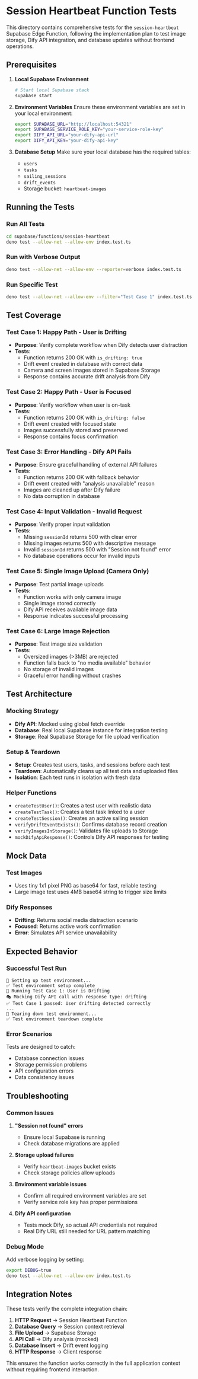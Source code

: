 # Session Heartbeat Function Tests

This directory contains comprehensive tests for the `session-heartbeat` Supabase Edge Function, following the implementation plan to test image storage, Dify API integration, and database updates without frontend operations.

## Prerequisites

1. **Local Supabase Environment**
   ```bash
   # Start local Supabase stack
   supabase start
   ```

2. **Environment Variables**
   Ensure these environment variables are set in your local environment:
   ```bash
   export SUPABASE_URL="http://localhost:54321"
   export SUPABASE_SERVICE_ROLE_KEY="your-service-role-key"
   export DIFY_API_URL="your-dify-api-url"
   export DIFY_API_KEY="your-dify-api-key"
   ```

3. **Database Setup**
   Make sure your local database has the required tables:
   - `users`
   - `tasks`
   - `sailing_sessions`
   - `drift_events`
   - Storage bucket: `heartbeat-images`

## Running the Tests

### Run All Tests
```bash
cd supabase/functions/session-heartbeat
deno test --allow-net --allow-env index.test.ts
```

### Run with Verbose Output
```bash
deno test --allow-net --allow-env --reporter=verbose index.test.ts
```

### Run Specific Test
```bash
deno test --allow-net --allow-env --filter="Test Case 1" index.test.ts
```

## Test Coverage

### Test Case 1: Happy Path - User is Drifting
- **Purpose**: Verify complete workflow when Dify detects user distraction
- **Tests**:
  - Function returns 200 OK with `is_drifting: true`
  - Drift event created in database with correct data
  - Camera and screen images stored in Supabase Storage
  - Response contains accurate drift analysis from Dify

### Test Case 2: Happy Path - User is Focused
- **Purpose**: Verify workflow when user is on-task
- **Tests**:
  - Function returns 200 OK with `is_drifting: false`
  - Drift event created with focused state
  - Images successfully stored and preserved
  - Response contains focus confirmation

### Test Case 3: Error Handling - Dify API Fails
- **Purpose**: Ensure graceful handling of external API failures
- **Tests**:
  - Function returns 200 OK with fallback behavior
  - Drift event created with "analysis unavailable" reason
  - Images are cleaned up after Dify failure
  - No data corruption in database

### Test Case 4: Input Validation - Invalid Request
- **Purpose**: Verify proper input validation
- **Tests**:
  - Missing `sessionId` returns 500 with clear error
  - Missing images returns 500 with descriptive message
  - Invalid `sessionId` returns 500 with "Session not found" error
  - No database operations occur for invalid inputs

### Test Case 5: Single Image Upload (Camera Only)
- **Purpose**: Test partial image uploads
- **Tests**:
  - Function works with only camera image
  - Single image stored correctly
  - Dify API receives available image data
  - Response indicates successful processing

### Test Case 6: Large Image Rejection
- **Purpose**: Test image size validation
- **Tests**:
  - Oversized images (>3MB) are rejected
  - Function falls back to "no media available" behavior
  - No storage of invalid images
  - Graceful error handling without crashes

## Test Architecture

### Mocking Strategy
- **Dify API**: Mocked using global fetch override
- **Database**: Real local Supabase instance for integration testing
- **Storage**: Real Supabase Storage for file upload verification

### Setup & Teardown
- **Setup**: Creates test users, tasks, and sessions before each test
- **Teardown**: Automatically cleans up all test data and uploaded files
- **Isolation**: Each test runs in isolation with fresh data

### Helper Functions
- `createTestUser()`: Creates a test user with realistic data
- `createTestTask()`: Creates a test task linked to a user
- `createTestSession()`: Creates an active sailing session
- `verifyDriftEventExists()`: Confirms database record creation
- `verifyImagesInStorage()`: Validates file uploads to Storage
- `mockDifyApiResponse()`: Controls Dify API responses for testing

## Mock Data

### Test Images
- Uses tiny 1x1 pixel PNG as base64 for fast, reliable testing
- Large image test uses 4MB base64 string to trigger size limits

### Dify Responses
- **Drifting**: Returns social media distraction scenario
- **Focused**: Returns active work confirmation
- **Error**: Simulates API service unavailability

## Expected Behavior

### Successful Test Run
```
🧪 Setting up test environment...
✅ Test environment setup complete
🧪 Running Test Case 1: User is Drifting
🎭 Mocking Dify API call with response type: drifting
✅ Test Case 1 passed: User drifting detected correctly
...
🧹 Tearing down test environment...
✅ Test environment teardown complete
```

### Error Scenarios
Tests are designed to catch:
- Database connection issues
- Storage permission problems
- API configuration errors
- Data consistency issues

## Troubleshooting

### Common Issues

1. **"Session not found" errors**
   - Ensure local Supabase is running
   - Check database migrations are applied

2. **Storage upload failures**
   - Verify `heartbeat-images` bucket exists
   - Check storage policies allow uploads

3. **Environment variable issues**
   - Confirm all required environment variables are set
   - Verify service role key has proper permissions

4. **Dify API configuration**
   - Tests mock Dify, so actual API credentials not required
   - Real Dify URL still needed for URL pattern matching

### Debug Mode
Add verbose logging by setting:
```bash
export DEBUG=true
deno test --allow-net --allow-env index.test.ts
```

## Integration Notes

These tests verify the complete integration chain:
1. **HTTP Request** → Session Heartbeat Function
2. **Database Query** → Session context retrieval
3. **File Upload** → Supabase Storage
4. **API Call** → Dify analysis (mocked)
5. **Database Insert** → Drift event logging
6. **HTTP Response** → Client response

This ensures the function works correctly in the full application context without requiring frontend interaction. 